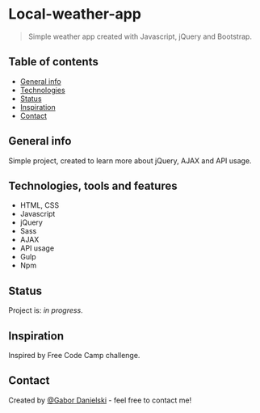 # Local-weather-app
> Simple weather app created with Javascript, jQuery and Bootstrap.

## Table of contents
* [General info](#general-info)
* [Technologies](#technologies-tools-and-features)
* [Status](#status)
* [Inspiration](#inspiration)
* [Contact](#contact)

## General info
Simple project, created to learn more about jQuery, AJAX and API usage.

## Technologies, tools and features
* HTML, CSS
* Javascript
* jQuery
* Sass
* AJAX
* API usage
* Gulp
* Npm 

## Status
Project is: _in progress_.

## Inspiration
Inspired by Free Code Camp challenge.

## Contact
Created by [@Gabor Danielski](http://www.gabordanielski.pl) - feel free to contact me!
